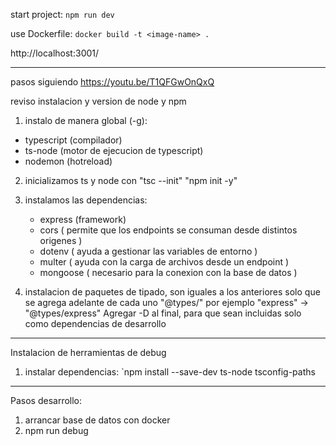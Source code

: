 start project:
`npm run dev`

use Dockerfile:
`docker build -t <image-name> .`

http://localhost:3001/

---
pasos siguiendo https://youtu.be/T1QFGwOnQxQ

reviso instalacion y version de node y npm

1. instalo de manera global (-g):
* typescript (compilador)
* ts-node (motor de ejecucion de typescript)
* nodemon (hotreload)

2. inicializamos ts y node con 
"tsc --init"
"npm init -y"

3. instalamos las dependencias:
    * express (framework)
    * cors ( permite que los endpoints se consuman desde distintos origenes )
    * dotenv ( ayuda a gestionar las variables de entorno )
    * multer ( ayuda con la carga de archivos desde un endpoint )
    * mongoose ( necesario para la conexion con la base de datos )

4. instalacion de paquetes de tipado, son iguales a los anteriores solo 
que se agrega adelante de cada uno "@types/" por ejemplo "express" -> "@types/express"
Agregar -D al final, para que sean incluidas solo como dependencias de desarrollo 

---
Instalacion de herramientas de debug
1. instalar dependencias: `npm install --save-dev ts-node tsconfig-paths


---
Pasos desarrollo:
1. arrancar base de datos con docker
2. npm run debug
